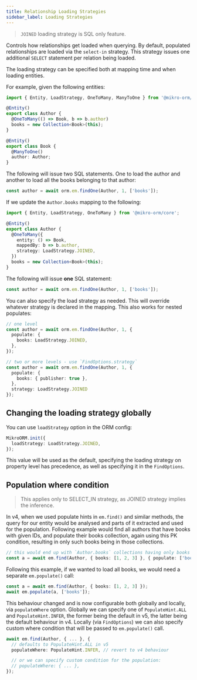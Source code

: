 ```yaml
---
title: Relationship Loading Strategies
sidebar_label: Loading Strategies
---
```


> `JOINED` loading strategy is SQL only feature.

Controls how relationships get loaded when querying. By default, populated relationships
are loaded via the `select-in` strategy. This strategy issues one additional `SELECT`
statement per relation being loaded.

The loading strategy can be specified both at mapping time and when loading entities.

For example, given the following entities:

```ts
import { Entity, LoadStrategy, OneToMany, ManyToOne } from '@mikro-orm/core';

@Entity()
export class Author {
  @OneToMany(() => Book, b => b.author)
  books = new Collection<Book>(this);
}

@Entity()
export class Book {
  @ManyToOne()
  author: Author;
}
```

The following will issue two SQL statements.
One to load the author and another to load all the books belonging to that author:

```ts
const author = await orm.em.findOne(Author, 1, ['books']);
```

If we update the `Author.books` mapping to the following:

```ts
import { Entity, LoadStrategy, OneToMany } from '@mikro-orm/core';

@Entity()
export class Author {
  @OneToMany({
    entity: () => Book,
    mappedBy: b => b.author,
    strategy: LoadStrategy.JOINED,
  })
  books = new Collection<Book>(this);
}
```

The following will issue **one** SQL statement:

```ts
const author = await orm.em.findOne(Author, 1, ['books']);
```

You can also specify the load strategy as needed. This will override whatever strategy is declared in the mapping.
This also works for nested populates:

```ts
// one level
const author = await orm.em.findOne(Author, 1, { 
  populate: {
    books: LoadStrategy.JOINED,
  },
});

// two or more levels - use `FindOptions.strategy`
const author = await orm.em.findOne(Author, 1, {
  populate: {
    books: { publisher: true },
  },
  strategy: LoadStrategy.JOINED
});
```

## Changing the loading strategy globally

You can use `loadStrategy` option in the ORM config:

```ts
MikroORM.init({
  loadStrategy: LoadStrategy.JOINED,
});
```

This value will be used as the default, specifying the loading strategy on 
property level has precedence, as well as specifying it in the `FindOptions`.

## Population where condition

> This applies only to SELECT_IN strategy, as JOINED strategy implies the inference.

In v4, when we used populate hints in `em.find()` and similar methods, the
query for our entity would be analysed and parts of it extracted and used for
the population. Following example would find all authors that have books with
given IDs, and populate their books collection, again using this PK condition,
resulting in only such books being in those collections.

```ts
// this would end up with `Author.books` collections having only books of PK 1, 2, 3
const a = await em.find(Author, { books: [1, 2, 3] }, { populate: ['books'] });
```

Following this example, if we wanted to load all books, we would need a separate
`em.populate()` call:

```ts
const a = await em.find(Author, { books: [1, 2, 3] });
await em.populate(a, ['books']);
```

This behaviour changed and is now configurable both globally and locally, via
`populateWhere` option. Globally we can specify one of `PopulateHint.ALL` and
`PopulateHint.INFER`, the former being the default in v5, the latter being the
default behaviour in v4. Locally (via `FindOptions`) we can also specify custom
where condition that will be passed to `em.populate()` call.

```ts
await em.find(Author, { ... }, {
  // defaults to PopulateHint.ALL in v5
  populateWhere: PopulateHint.INFER, // revert to v4 behaviour

  // or we can specify custom condition for the population:
  // populateWhere: { ... },
});
```
